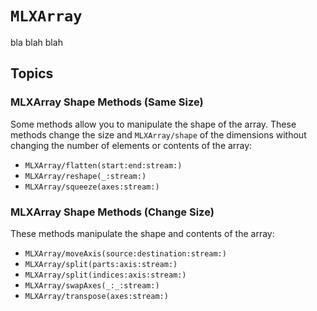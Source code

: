 #  ``MLXArray``

bla blah blah

## Topics

### MLXArray Shape Methods (Same Size)

Some methods allow you to manipulate the shape of the array.  These methods change the size
and ``MLXArray/shape`` of the dimensions without changing the number of elements or contents of the array:

- ``MLXArray/flatten(start:end:stream:)``
- ``MLXArray/reshape(_:stream:)``
- ``MLXArray/squeeze(axes:stream:)``

### MLXArray Shape Methods (Change Size)

These methods manipulate the shape and contents of the array:

- ``MLXArray/moveAxis(source:destination:stream:)``
- ``MLXArray/split(parts:axis:stream:)``
- ``MLXArray/split(indices:axis:stream:)``
- ``MLXArray/swapAxes(_:_:stream:)``
- ``MLXArray/transpose(axes:stream:)``
